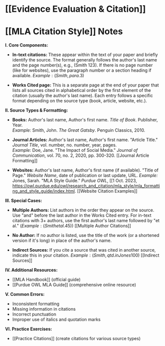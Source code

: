 # [[Evidence Evaluation & Citation]]
# [[MLA Citation Style]] Notes

**I. Core Components:**

*   **In-text citations:**  These appear within the text of your paper and briefly identify the source.  The format generally follows the author's last name and the page number(s), e.g., (Smith 123).  If there is no page number (like for websites), use the paragraph number or a section heading if available. $Example: (Smith, para. 3)$

*   **Works Cited page:** This is a separate page at the end of your paper that lists all sources cited in alphabetical order by the first element of the citation (usually the author's last name).  Each entry follows a specific format depending on the source type (book, article, website, etc.).

**II. Source Types & Formatting:**

*   **Books:**  Author's last name, Author's first name. *Title of Book*. Publisher, Year.  
    *Example:* Smith, John. *The Great Gatsby*. Penguin Classics, 2010.

*   **Journal Articles:** Author's last name, Author's first name. "Article Title." *Journal Title*, vol. number, no. number, year, pages.  
    *Example:* Doe, Jane. "The Impact of Social Media." *Journal of Communication*, vol. 70, no. 2, 2020, pp. 300-320.  [[Journal Article Formatting]]

*   **Websites:**  Author's last name, Author's first name (if available). "Title of Page." *Website Name*, date of publication or last update, URL. 
    *Example:*  Jones, Sarah. "MLA Style Guide." *Purdue OWL*, [[1 Oct. 2023, https://owl.purdue.edu/owl/research_and_citation/mla_style/mla_formatting_and_style_guide/index.html. [[Website Citation Examples]]


**III.  Special Cases:**

*   **Multiple Authors:** List authors in the order they appear on the source. Use "and" before the last author in the Works Cited entry. For in-text citations with 3+ authors, use the first author's last name followed by "et al." ($Example: (Smith et al. 45)$)  [[Multiple Author Citations]]

*   **No Author:** If no author is listed, use the title of the work (or a shortened version if it's long) in place of the author's name.

*   **Indirect Sources:** If you cite a source that was cited in another source, indicate this in your citation.  $Example: (Smith, qtd. in Jones 100)$  [[Indirect Sources]]


**IV.  Additional Resources:**

*   [[MLA Handbook]] (official guide)
*   [[Purdue OWL MLA Guide]] (comprehensive online resource)


**V.  Common Errors:**

*   Inconsistent formatting
*   Missing information in citations
*   Incorrect punctuation
*   Improper use of italics and quotation marks


**VI.  Practice Exercises:**

*   [[Practice Citations]] (create citations for various source types)
